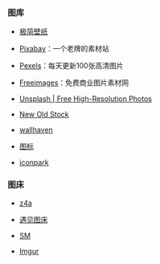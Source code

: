 ### 图库

- [极简壁纸](https://bz.zzzmh.cn/)

- [Pixabay](https://pixabay.com/)：一个老牌的素材站

- [Pexels](http://pexels.com)：每天更新100张高清图片

- [Freeimages](https://cn.freeimages.com/)：免费商业图片素材网

- [Unsplash | Free High-Resolution Photos](http://unsplash.com/)

- [New Old Stock](http://nos.twnsnd.co/)

- [wallhaven](https://wallhaven.cc/)

- [图标](https://icons8.cn/)

- [iconpark](https://iconpark.bytedance.com/official)

### 图床

- [z4a](https://z4a.net/)

- [遇见图床](https://www.hualigs.cn/)

- [SM](https://sm.ms)

- [Imgur](https://imgur.com/)

